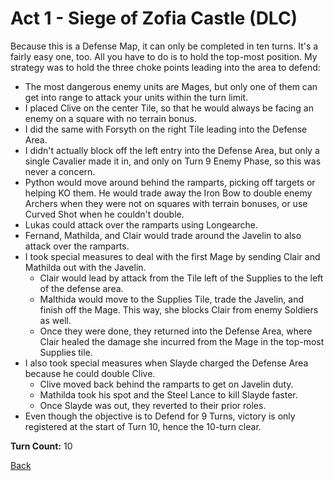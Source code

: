 # Act 1 - Siege of Zofia Castle (DLC)

Because this is a Defense Map, it can only be completed in ten turns. It's a fairly easy one, too. All you have to do is to hold the top-most position. My strategy was to hold the three choke points leading into the area to defend:
- The most dangerous enemy units are Mages, but only one of them can get into range to attack your units within the turn limit.
- I placed Clive on the center Tile, so that he would always be facing an enemy on a square with no terrain bonus.
- I did the same with Forsyth on the right Tile leading into the Defense Area.
- I didn't actually block off the left entry into the Defense Area, but only a single Cavalier made it in, and only on Turn 9 Enemy Phase, so this was never a concern.
- Python would move around behind the ramparts, picking off targets or helping KO them. He would trade away the Iron Bow to double enemy Archers when they were not on squares with terrain bonuses, or use Curved Shot when he couldn't double.
- Lukas could attack over the ramparts using Longearche.
- Fernand, Mathilda, and Clair would trade around the Javelin to also attack over the ramparts.
- I took special measures to deal with the first Mage by sending Clair and Mathilda out with the Javelin.
  - Clair would lead by attack from the Tile left of the Supplies to the left of the defense area.
  - Malthida would move to the Supplies Tile, trade the Javelin, and finish off the Mage. This way, she blocks Clair from enemy Soldiers as well.
  - Once they were done, they returned into the Defense Area, where Clair healed the damage she incurred from the Mage in the top-most Supplies tile.
- I also took special measures when Slayde charged the Defense Area because he could double Clive.
  - Clive moved back behind the ramparts to get on Javelin duty.
  - Mathilda took his spot and the Steel Lance to kill Slayde faster.
  - Once Slayde was out, they reverted to their prior roles.
- Even though the objective is to Defend for 9 Turns, victory is only registered at the start of Turn 10, hence the 10-turn clear.

**Turn Count:** 10

[Back](README.md)